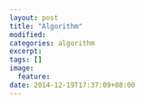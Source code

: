 ```yaml
---
layout: post
title: "Algorithm"
modified:
categories: algorithm
excerpt:
tags: []
image:
  feature:
date: 2014-12-19T17:37:09+08:00
---
```


